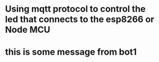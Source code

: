 # Using mqtt protocol to control the led that connects to the esp8266 or Node MCU 

# this is some message from bot1
 
